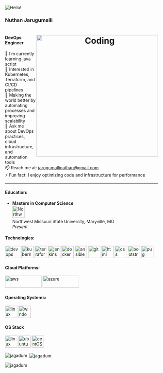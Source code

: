 ![Hello!](https://user-images.githubusercontent.com/18350557/176309783-0785949b-9127-417c-8b55-ab5a4333674e.gif)

### Nuthan Jarugumalli
<h1 align="center">
<img align="right" alt="Coding" width="400" src="https://user-images.githubusercontent.com/993962/162679505-bb93c35d-6d2d-435d-b204-de1ad38c8924.gif" />

#### DevOps Engineer

🔭 I’m currently learning java script  
🌱 Interested in Kubernetes, Terraform, and CI/CD pipelines  
👯 Making the world better by automating processes and improving scalability  
💬 Ask me about DevOps practices, cloud infrastructure, and automation tools  
📫 Reach me at: [jarugumallinuthan@gmail.com](mailto:jarugumallinuthan@gmail.com)  
⚡ Fun fact: I enjoy optimizing code and infrastructure for performance  

---

#### Education:
- **Masters in Computer Science**  
  <img src="https://www.nwmissouri.edu/marketing/images/design/logos/N60-3Stack-Full.png" alt="Northwest Missouri State University Logo" width="40" height="40"/>  
  Northwest Missouri State University, Maryville, MO  
  *Present*

#### Technologies:

<p align="left"> 
  <img src="https://upload.wikimedia.org/wikipedia/commons/thumb/0/05/Devops-toolchain.svg/1200px-Devops-toolchain.svg.png" alt="devops" width="50" height="40"/> 
  <img src="https://upload.wikimedia.org/wikipedia/commons/thumb/3/39/Kubernetes_logo_without_workmark.svg/1200px-Kubernetes_logo_without_workmark.svg.png" alt="kubernetes" width="40" height="40"/> 
  <img src="https://www.vectorlogo.zone/logos/terraformio/terraformio-icon.svg" alt="terraform" width="40" height="40"/> 
  <img src="https://img.icons8.com/color/452/jenkins.png" alt="jenkins" width="40" height="40"/> 
  <img src="https://www.vectorlogo.zone/logos/docker/docker-icon.svg" alt="docker" width="40" height="40"/> 
  <img src="https://www.vectorlogo.zone/logos/ansible/ansible-icon.svg" alt="ansible" width="40" height="40"/>  
  <img src="https://www.vectorlogo.zone/logos/git-scm/git-scm-icon.svg" alt="git" width="40" height="40"/>  
  <img src="https://upload.wikimedia.org/wikipedia/commons/thumb/6/61/HTML5_logo_and_wordmark.svg/800px-HTML5_logo_and_wordmark.svg.png" alt="html" width="40" height="40"/> 
  <img src="https://upload.wikimedia.org/wikipedia/commons/thumb/d/d5/CSS3_logo_and_wordmark.svg/800px-CSS3_logo_and_wordmark.svg.png" alt="css" width="40" height="40"/> 
  <img src="https://cdn.worldvectorlogo.com/logos/bootstrap-4.svg" alt="bootstrap" width="40" height="40"/> 
  <img src="https://cdn.worldvectorlogo.com/logos/pug.svg" alt="pug" width="40" height="40"/> 
</p>

#### Cloud Platforms:

<p align="left"> 
  <img src="https://upload.wikimedia.org/wikipedia/commons/9/93/Amazon_Web_Services_Logo.svg" alt="aws" width="120" height="40"/>  
  <img src="https://upload.wikimedia.org/wikipedia/commons/a/a8/Microsoft_Azure_Logo.svg" alt="azure" width="120" height="40"/> 
</p>

#### Operating Systems:

<p align="left">
  <img src="https://www.vectorlogo.zone/logos/linux/linux-icon.svg" alt="linux" width="40" height="40"/>
  <img src="https://upload.wikimedia.org/wikipedia/commons/0/05/Windows_10_Logo.svg" alt="windows" width="40" height="40"/>
</p>

#### OS Stack
<p align="left"><img src="https://brandlogos.net/wp-content/uploads/2020/03/Linux-logo.png" alt="linux" title="linux" width="40" height="40"/>  <img src="https://www.vectorlogo.zone/logos/ubuntu/ubuntu-icon.svg" alt="ubuntu" title="ubuntu" width="40" height="40"/>   <img src="https://www.vectorlogo.zone/logos/centos/centos-icon.svg" alt="centOS" title="centOS" width="40" height="40"/> </p>



<p><img align="left" src="https://github-readme-stats.vercel.app/api/top-langs?username=jagadum&show_icons=true&locale=en&layout=compact" alt="jagadum" /></p>

<p>&nbsp;<img align="center" src="https://github-readme-stats.vercel.app/api?username=jagadum&show_icons=true&locale=en" alt="jagadum" /></p>

<p><img align="center" src="https://github-readme-streak-stats.herokuapp.com/?user=jagadum&" alt="jagadum" /></p>



